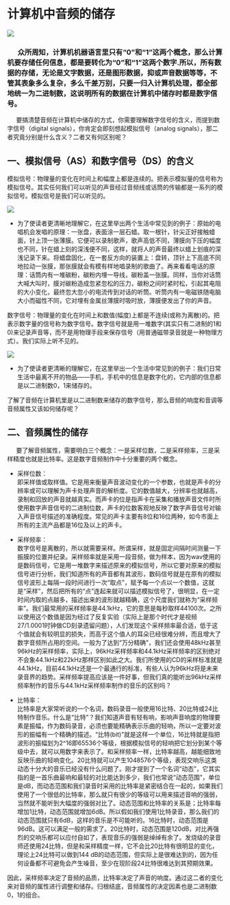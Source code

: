 #  计算机中音频的储存
![](https://gss0.bdstatic.com/-4o3dSag_xI4khGkpoWK1HF6hhy/baike/c0%3Dbaike150%2C5%2C5%2C150%2C50/sign=fb3806a8c93d70cf58f7a25f99b5ba65/34fae6cd7b899e518bb56e8542a7d933c8950d63.jpg)
### &ensp;&ensp;&ensp;众所周知，计算机机器语言里只有“0”和“1”这两个概念，那么计算机要存储任何信息，都是要转化为“0”和“1”这两个数字.所以，所有数据的存储，无论是文字数据，还是图形数据，抑或声音数据等等，不管其表象多么复杂，多么千差万别，只要一归入计算机处理，都全部地统一为二进制数，这说明所有的数据在计算机中储存时都是数字信号。   

&ensp;&ensp;&ensp;要搞清楚音频在计算机中储存的方式，你需要理解数字信号的含义，而提到数字信号（digital signals），你肯定会即刻想起模拟信号（analog signals），那二者究竟分别是什么含义？二者又有何区别呢？
## 一、模拟信号（AS）和数字信号（DS）的含义

模拟信号：物理量的变化在时间上和幅度上都是连续的。把表示模拟量的信号称为模拟信号。其实任何我们可以听见的声音经过音频线或话筒的传输都是一系列的模拟信号。模拟信号是我们可以听见的。

![](https://ss2.bdstatic.com/70cFvnSh_Q1YnxGkpoWK1HF6hhy/it/u=1475148132,1886614520&fm=26&gp=0.jpg)

- 为了使读者更清晰地理解它，在这里举出两个生活中常见到的例子：原始的电唱机会发唱的原理：一张盘，表面涂一层石蜡。取一根针，针尖正好接触蜡面，针上顶一张薄膜。它便可以录制歌声，歌声高低不同，薄膜向下压的幅度也不同，针在蜡上刻的深浅便不同，这样，就将人的声音最终以蜡上划痕的深浅记录下来。将蜡盘固化，在一套反方向的装置上：盘转，顶针上下高底不同地拉动一张膜，那张膜就会有模有样地唱录制的歌曲了。再来看看电话的原理：话筒内有一堆碳粉，碳粉内埋一导线，碳粉盖一张膜。同样，当你对话筒大喊大叫时，膜对碳粉造成忽紧忽松的压力，碳粉之间时紧时松，引起其电阻的大小变化，最终忽大忽小的电流传到对话的听筒。听筒内有一电磁铁随电脑大小而磁性不同，它对埋有金属丝薄膜时吸时放，薄膜便发出了你的声音。

数字信号：物理量的变化在时间上和数值(幅度)上都是不连续(或称为离散)的。把表示数字量的信号称为数字信号。数字信号就是用一堆数字(其实只有二进制的1和0)来记录声音等，而不是用物理手段来保存信号（用普通磁带录音就是一种物理方式）。我们实际上听不见的。

![](https://ss0.bdstatic.com/70cFuHSh_Q1YnxGkpoWK1HF6hhy/it/u=102326286,2645765410&fm=26&gp=0.jpg)

- 为了使读者更清晰的理解它，在这里举出一个生活中常见到的例子：我们日常生活中最离不开的物品——手机，手机中的信息是数字化的，它内部的信息都是以二进制数0，1来储存的。

了解了音频在计算机里是以二进制数来储存的数字信号，那么音频的响度和音调等音频属性又该如何储存呢？
## 二、音频属性的储存
&ensp;&ensp;&ensp;要了解音频属性，需要明白三个概念：一是采样位数，二是采样频率，三是采样精度也就是比特率。这是数字音频制作中十分重要的两个概念。

- 采样位数：  
即采样值或取样值。它是用来衡量声音波动变化的一个参数，也就是声卡的分辨率或可以理解为声卡处理声音的解析度。它的数值越大，分辨率也就越高，录制和回放的声音就越真实。而声卡的位是指声卡在采集和播放声音文件时所使用数字声音信号的二进制位数，声卡的位数客观地反映了数字声音信号对输入声音信号描述的准确程度。常见的声卡主要有8位和16位两种，如今市面上所有的主流产品都是16位及以上的声卡。


- 采样频率：  
数字信号是离散的，所以就需要采样。所谓采样，就是固定间隔时间测量一下振膜的位置并纪录。采样频率就是采用一段音频，做为样本，因为wav使用的是数码信号，它是用一堆数字来描述原来的模拟信号，所以它要对原来的模拟信号进行分析，我们知道所有的声音都有其波形，数码信号就是在原有的模拟信号波形上每隔一段时间进行一次“取点”，赋予每一个点以一个数值，这就是“采样”，然后把所有的“点”连起来就可以描述模拟信号了，很明显，在一定时间内取的点越多，描述出来的波形就越精确，这个尺度我们就称为“采样频率”。我们最常用的采样频率是44.1kHz，它的意思是每秒取样44100次。之所以使用这个数值是因为经过了反复实验（实际上是那个时代才是视频27/1.0001时钟做CD刻录遗留问题），人们发现这个采样频率最合适，低于这个值就会有较明显的损失，而高于这个值人的耳朵已经很难分辨，而且增大了数字音频所占用的空间。一般为了达到“万分精确”，我们还会使用48kHz甚至96kHz的采样频率，实际上，96kHz采样频率和44.1kHz采样频率的区别绝对不会象44.1kHz和22kHz那样区别如此之大。我们所使用的CD的采样标准就是44.1kHz，目前44.1kHz还是一个最通行的标准，有些人认为96kHz将是未来录音界的趋势。采样频率提高应该是一件好事，但我们真的能听出96kHz采样频率制作的音乐与44.1kHz采样频率制作的音乐的区别吗？

- 比特率：  
比特率是大家常听说的一个名词，数码录音一般使用16比特、20比特或24比特制作音乐。什么是“比特”？我们知道声音有轻有响，影响声音响度的物理要素是振幅，作为数码录音，必须也要能精确表示乐曲的轻响，所以一定要对波形的振幅有一个精确的描述。“比特(bit)”就是这样一个单位，16比特就是指把波形的振幅划为2^16即65536个等级，根据模拟信号的轻响把它划分到某个等级中去，就可以用数字来表示了。和采样频率一样，比特率越高，越能细致地反映乐曲的轻响变化。20比特就可以产生1048576个等级，表现交响乐这类动态十分大的音乐已经没有什么问题了。刚才提到了一个名词“动态”，它其实指的是一首乐曲最响和最轻的对比能达到多少，我们也常说“动态范围”，单位是dB，而动态范围和我们录音时采用的比特率是紧密结合在一起的，如果我们使用了一个很低的比特率，那么就只有很少的等级可以用来描述音响的强弱，当然就不能听到大幅度的强弱对比了。动态范围和比特率的关系是；比特率每增加1比特，动态范围就增加6dB。所以假如我们使用1比特录音，那么我们的动态范围就只有6dB，这样的音乐是不可能听的。16比特时，动态范围是96dB。这可以满足一般的需求了。20比特时，动态范围是120dB，对比再强烈的交响乐都可以应付自如了，表现音乐的强弱是绰绰有余了。发烧级的录音师还使用24比特，但是和采样精度一样，它不会比20比特有很明显的变化，理论上24比特可以做到144 dB的动态范围，但实际上是很难达到的，因为任何设备都不可避免会产生噪音，至少在现阶段24比特很难达到其预期效果。


因此，采样频率决定了音频的品质，比特率决定了声音的响度。通过这二者的变化来对音频的属性进行调整和储存。归根结底，音频属性的决定因素也是二进制数0，1的组合。



